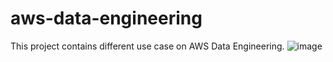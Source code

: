 # aws-data-engineering
This project contains different use case on AWS Data Engineering.
![image](https://github.com/user-attachments/assets/44b936b0-cad0-48cc-bcfa-7ebabdc01bcb)

